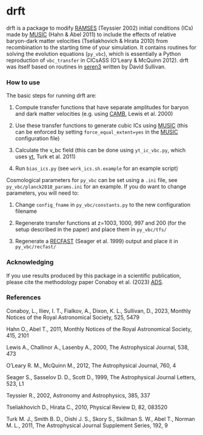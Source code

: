 # drft

drft is a package to modify
[RAMSES](https://bitbucket.org/rteyssie/ramses) (Teyssier 2002)
initial conditions (ICs) made by
[MUSIC](https://bitbucket.org/ohahn/music/src) (Hahn & Abel 2011) to
include the effects of relative baryon-dark matter velocities
(Tseliakhovich & Hirata 2010) from recombination to the starting time
of your simulation. It contains routines for solving the evolution
equations (`py_vbc`), which is essentially a Python reproduction of
`vbc_transfer` in CICsASS (O'Leary & McQuinn 2012). drft was
itself based on routines in
[seren3](https://github.com/sully90/seren3) written by David Sullivan.


### How to use

The basic steps for running drft are:

1. Compute transfer functions that have separate amplitudes for baryon
and dark matter velocities (e.g. using
[CAMB](https://github.com/cmbant/CAMB/), Lewis et al. 2000)

2. Use these transfer functions to generate cubic ICs using [MUSIC](https://bitbucket.org/ohahn/music/src)
(this can be enforced by setting `force_equal_extent=yes` in the
[MUSIC](https://bitbucket.org/ohahn/music/src) configuration file)

3. Calculate the v_bc field (this can be done using `yt_ic_vbc.py`,
which uses [yt](https://github.com/yt-project/yt), Turk et al. 2011)

4. Run `bias_ics.py` (see `work_ics.sh.example` for an example script)

Cosmological parameters for `py_vbc` can be set using a `.ini` file,
see `py_vbc/planck2018_params.ini` for an example. If you do want to
change parameters, you will need to:

1. Change `config_fname` in `py_vbc/constants.py` to the new
configuration filename

2. Regenerate transfer functions at z=1003, 1000, 997 and 200 (for the
setup described in the paper) and place them in `py_vbc/tfs/`

3. Regenerate a
[RECFAST](https://www.astro.ubc.ca/people/scott/recfast.html)
(Seager et al. 1999) output and place it in `py_vbc/recfast/`


### Acknowledging

If you use results produced by this package in a scientific
publication, please cite the methodology paper Conaboy et al. (2023) [ADS](https://ui.adsabs.harvard.edu/abs/2023MNRAS.525.5479C/abstract).


### References

Conaboy, L., Iliev, I. T., Fialkov, A., Dixon, K. L., 
Sullivan, D., 2023, Monthly Notices of the Royal Astronomical
Society, 525, 5479

Hahn O., Abel T., 2011, Monthly Notices of the Royal Astronomical
Society, 415, 2101

Lewis A., Challinor A., Lasenby A., 2000, The Astrophysical Journal,
538, 473

O’Leary R. M., McQuinn M., 2012, The Astrophysical Journal, 760, 4

Seager S., Sasselov D. D., Scott D., 1999, The Astrophysical Journal
Letters, 523, L1

Teyssier R., 2002, Astronomy and Astrophysics, 385, 337

Tseliakhovich D., Hirata C., 2010, Physical Review D, 82, 083520

Turk M. J., Smith B. D., Oishi J. S., Skory S., Skillman S. W., Abel T., Norman
M. L., 2011, The Astrophysical Journal Supplement Series, 192, 9
